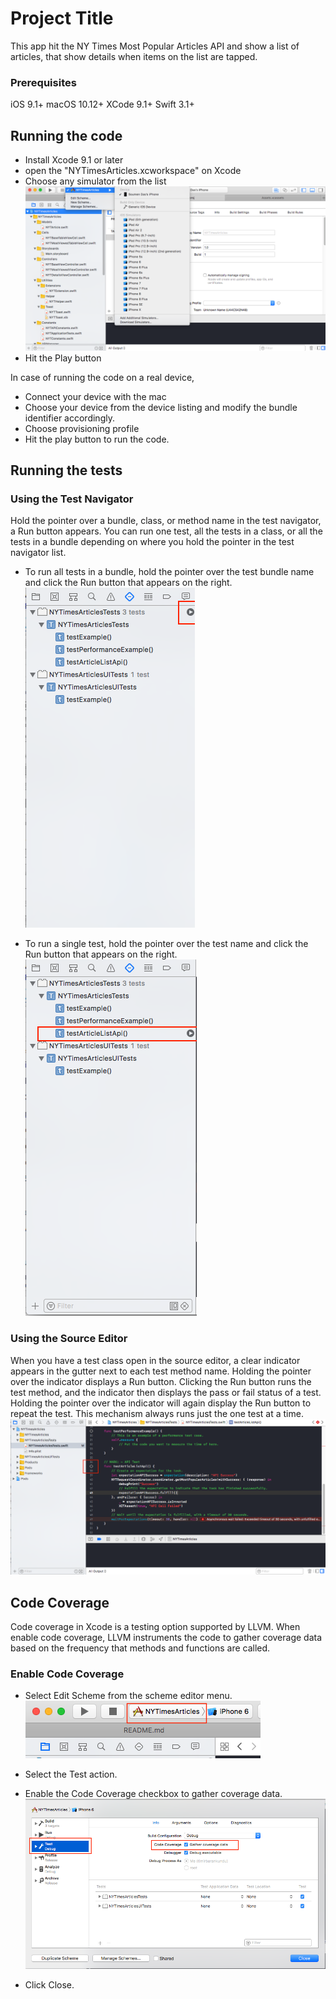 # Project Title

This app hit the NY Times Most Popular Articles API and show a list of articles, that show details when items on the list are tapped.

### Prerequisites

iOS 9.1+
macOS 10.12+
XCode 9.1+
Swift 3.1+

## Running the code

- Install Xcode 9.1 or later
- open the "NYTimesArticles.xcworkspace" on Xcode
- Choose any simulator from the list
![Screenshot](/ScreenShot/chooseDevice.png)
- Hit the Play button

In case of running the code on a real device,

- Connect your device with the mac
- Choose your device from the device listing and modify the bundle identifier accordingly.
- Choose provisioning profile
- Hit the play button to run the code.

## Running the tests

### Using the Test Navigator

Hold the pointer over a bundle, class, or method name in the test navigator, a Run button appears. You can run one test, all the tests in a class, or all the tests in a bundle depending on where you hold the pointer in the test navigator list.

- To run all tests in a bundle, hold the pointer over the test bundle name and click the Run button that appears on the right.
![ScreenshotTestCase1](/ScreenShot/testCase1.png)

- To run a single test, hold the pointer over the test name and click the Run button that appears on the right.
![ScreenshotTestCase1](/ScreenShot/testCase2.png)

### Using the Source Editor

When you have a test class open in the source editor, a clear indicator appears in the gutter next to each test method name. Holding the pointer over the indicator displays a Run button. Clicking the Run button runs the test method, and the indicator then displays the pass or fail status of a test. Holding the pointer over the indicator will again display the Run button to repeat the test. This mechanism always runs just the one test at a time.
![ScreenshotTestCase1](/ScreenShot/testCase3.png)

## Code Coverage

Code coverage in Xcode is a testing option supported by LLVM. When enable code coverage, LLVM instruments the code to gather coverage data based on the frequency that methods and functions are called.

### Enable Code Coverage

- Select Edit Scheme from the scheme editor menu.
![ScreenshotTestCase1](/ScreenShot/codeCoverage1.png)

- Select the Test action.
- Enable the Code Coverage checkbox to gather coverage data.
![ScreenshotTestCase1](/ScreenShot/codeCoverage2.png)

- Click Close.
